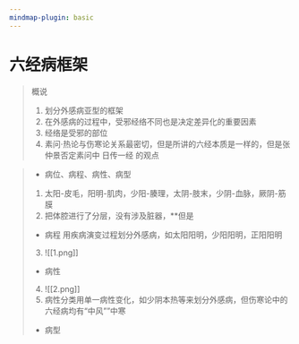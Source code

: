 ```yaml
---
mindmap-plugin: basic
---
```

# 六经病框架

>概说
>1. 划分外感病亚型的框架
>2. 在外感病的过程中，受邪经络不同也是决定差异化的重要因素
>3. 经络是受邪的部位
>4. 素问·热论与伤寒论关系最密切，但是所讲的六经本质是一样的，但是张仲景否定素问中 日传一经 的观点

 >- 病位、病程、病性、病型
>1. 太阳-皮毛，阳明-肌肉，少阳-腠理，太阴-肢末，少阴-血脉，厥阴-筋膜
>2. 把体腔进行了分层，没有涉及脏器，**但是 
>- 病程 用疾病演变过程划分外感病，如太阳阳明，少阳阳明，正阳阳明
>3. ![[1.png]]
>- 病性
>4. ![[2.png]]
>5. 病性分类用单一病性变化，如少阴本热等来划分外感病，但伤寒论中的六经病均有“中风””中寒
>- 病型